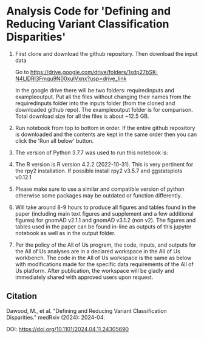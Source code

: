 # Analysis Code for 'Defining and Reducing Variant Classification Disparities'


1. First clone and download the github repository. Then download the input data

    Go to https://drive.google.com/drive/folders/1sdp27bSK-N4LlDRI3Fmqu9N00xuIVxnx?usp=drive_link

    In the google drive there will be two folders: requiredinputs and exampleoutput. Put all the files without changing their names from the requiredinputs folder into the inputs folder (from the cloned and downloaded github repo). The exampleoutput folder is for comparison. Total download size for all the files is about ~12.5 GB.

    
    

2. Run notebook from top to bottom in order. If the entire github repository is downloaded and the contents are kept in the same order then you can click the 'Run all below' button.


3. The version of Python 3.7.7 was used to run this notebook is:


4. The R version is R version 4.2.2 (2022-10-31). This is very pertinent for the rpy2 installation. If possible install rpy2 v3.5.7 and ggstatsplots v0.12.1


5. Please make sure to use a similar and compatible version of python otherwise some packages may be outdated or function differently.


6. Will take around 8-9 hours to produce all figures and tables found in the paper (including main text figures and supplement and a few additional figures) for gnomAD v2.1.1 and gnomAD v3.1.2 (non v2). The figures and tables used in the paper can be found in-line as outputs of this jupyter notebook as well as in the output folder.


7. Per the policy of the All of Us program, the code, inputs, and outputs for the All of Us analyses are in a declared workspace in the All of Us workbench. The code in the All of Us workspace is the same as below with modifications made for the specific data requirements of the All of Us platform. After publication, the workspace will be gladly and immediately shared with approved users upon request.


## Citation
Dawood, M., et al. "Defining and Reducing Variant Classification Disparities." medRxiv (2024): 2024-04.

DOI: https://doi.org/10.1101/2024.04.11.24305690
